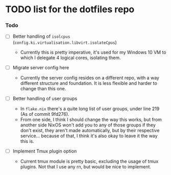 # TODO list for the dotfiles repo

### Todo
- [ ] Better handling of `isolcpus` (`config.ki.virtualisation.libvirt.isolateCpus`)
    - Currently this is pretty imperative, it's used for my Windows 10 VM to which I delegate 4 logical cores, isolating them.

- [ ] Migrate server config here
    - Currently the server config resides on a different repo, with a way different structure and foundation. It is less flexible and harder to change than this one.

- [ ] Better handling of user groups
    - In `flake.nix` there's a quite long list of user groups, under line 219 (As of commit 9fd276).
    - From one side, I think I should change the way this works, but from another side NixOS won't add you to any of those groups if they don't exist, they aren't made automatically, but by their respective service... because of that, I think it's also okay to leave it the way this is.

- [ ] Implement Tmux plugin option
    - Current tmux module is pretty basic, excluding the usage of tmux plugins. Not that I use any rn, but would be nice to implement.

